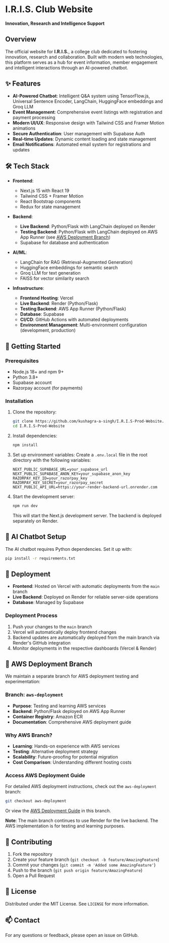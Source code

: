 # I.R.I.S. Club Website  
**Innovation, Research and Intelligence Support**

## Overview  
The official website for **I.R.I.S.**, a college club dedicated to fostering innovation, research and collaboration. Built with modern web technologies, this platform serves as a hub for event information, member engagement and intelligent interactions through an AI-powered chatbot.

## ✨ Features  
- **AI-Powered Chatbot**: Intelligent Q&A system using TensorFlow.js, Universal Sentence Encoder, LangChain, HuggingFace embeddings and Groq LLM
- **Event Management**: Comprehensive event listings with registration and payment processing  
- **Modern UI/UX**: Responsive design with Tailwind CSS and Framer Motion animations  
- **Secure Authentication**: User management with Supabase Auth  
- **Real-time Updates**: Dynamic content loading and state management  
- **Email Notifications**: Automated email system for registrations and updates

## 🛠️ Tech Stack  
- **Frontend**: 
  - Next.js 15 with React 19
  - Tailwind CSS + Framer Motion
  - React Bootstrap components
  - Redux for state management

- **Backend**:
  - **Live Backend**: Python/Flask with LangChain deployed on Render
  - **Testing Backend**: Python/Flask with LangChain deployed on AWS App Runner (see [AWS Deployment Branch](#aws-deployment-branch))
  - Supabase for database and authentication

- **AI/ML**:
  - LangChain for RAG (Retrieval-Augmented Generation)
  - HuggingFace embeddings for semantic search
  - Groq LLM for text generation
  - FAISS for vector similarity search

- **Infrastructure**:
  - **Frontend Hosting**: Vercel
  - **Live Backend**: Render (Python/Flask)
  - **Testing Backend**: AWS App Runner (Python/Flask)
  - **Database**: Supabase
  - **CI/CD**: GitHub Actions with automated deployments
  - **Environment Management**: Multi-environment configuration (development, production)

## 🚀 Getting Started

### Prerequisites
- Node.js 18+ and npm 9+
- Python 3.8+
- Supabase account
- Razorpay account (for payments)

### Installation
1. Clone the repository:
   ```bash
   git clone https://github.com/kushagra-a-singh/I.R.I.S-Prod-Website.git
   cd I.R.I.S-Prod-Website
   ```

2. Install dependencies:
   ```bash
   npm install
   ```

3. Set up environment variables:
   Create a `.env.local` file in the root directory with the following variables:
   ```env
   NEXT_PUBLIC_SUPABASE_URL=your_supabase_url
   NEXT_PUBLIC_SUPABASE_ANON_KEY=your_supabase_anon_key
   RAZORPAY_KEY_ID=your_razorpay_key
   RAZORPAY_KEY_SECRET=your_razorpay_secret
   NEXT_PUBLIC_API_URL=https://your-render-backend-url.onrender.com
   ```

4. Start the development server:
   ```bash
   npm run dev
   ```
   This will start the Next.js development server. The backend is deployed separately on Render.

## 🤖 AI Chatbot Setup
The AI chatbot requires Python dependencies. Set it up with:

```bash
pip install -r requirements.txt  
```

## 🚀 Deployment
- **Frontend**: Hosted on Vercel with automatic deployments from the `main` branch
- **Live Backend**: Deployed on Render for reliable server-side operations
- **Database**: Managed by Supabase

### Deployment Process
1. Push your changes to the `main` branch
2. Vercel will automatically deploy frontend changes
3. Backend updates are automatically deployed from the main branch via Render's GitHub integration
4. Monitor deployments in the respective dashboards (Vercel & Render)

## 🔧 AWS Deployment Branch

We maintain a separate branch for AWS deployment testing and experimentation:

### Branch: `aws-deployment`
- **Purpose**: Testing and learning AWS services
- **Backend**: Python/Flask deployed on AWS App Runner
- **Container Registry**: Amazon ECR
- **Documentation**: Comprehensive AWS deployment guide

### Why AWS Branch?
- **Learning**: Hands-on experience with AWS services
- **Testing**: Alternative deployment strategy
- **Scalability**: Future-proofing for potential migration
- **Cost Comparison**: Understanding different hosting costs

### Access AWS Deployment Guide
For detailed AWS deployment instructions, check out the `aws-deployment` branch:
```bash
git checkout aws-deployment
```
Or view the [AWS Deployment Guide](./AWS_APP_RUNNER_README.md) in this branch.

**Note**: The main branch continues to use Render for the live backend. The AWS implementation is for testing and learning purposes.

## 🤝 Contributing
1. Fork the repository
2. Create your feature branch (`git checkout -b feature/AmazingFeature`)
3. Commit your changes (`git commit -m 'Added some AmazingFeature'`)
4. Push to the branch (`git push origin feature/AmazingFeature`)
5. Open a Pull Request

## 📄 License
Distributed under the MIT License. See `LICENSE` for more information.

## 📫 Contact
For any questions or feedback, please open an issue on GitHub.
